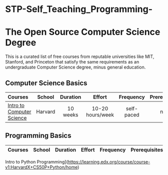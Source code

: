 # STP-Self_Teaching_Programming-

# The Open Source Computer Science Degree

This is a curated list of free courses from reputable universities like MIT, Stanford, and Princeton that satisfy the same requirements as an undergraduate Computer Science degree, minus general education.

## Computer Science Basics

Courses | School | Duration | Effort | Frequency | Prerequisites
:-- | :--: | :--: | :--: | :--: | :--:
[Intro to Computer Science](https://www.edx.org/course/cs50s-introduction-computer-science-harvardx-cs50x) | Harvard | 10 weeks | 10-20 hours/week | self-paced | none


## Programming Basics

Courses | School | Duration | Effort | Frequency | Prerequisites
:-- | :--: | :--: | :--: | :--: | :--:
Intro to Python Programming](https://learning.edx.org/course/course-v1:HarvardX+CS50P+Python/home) 
